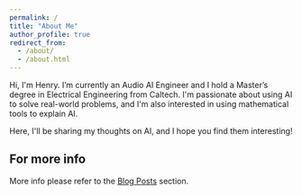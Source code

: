 ```yaml
---
permalink: /
title: "About Me"
author_profile: true
redirect_from: 
  - /about/
  - /about.html
---
```


Hi, I'm Henry. I’m currently an Audio AI Engineer and I hold a Master’s degree in Electrical Engineering from Caltech. I'm passionate about using AI to solve real-world problems, and I'm also interested in using mathematical tools to explain AI.



Here, I'll be sharing my thoughts on AI, and I hope you find them interesting!

For more info
------
More info please refer to the [Blog Posts](/year-archive/) section.
